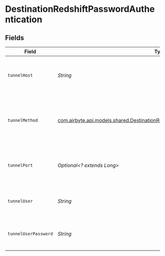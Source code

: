 # DestinationRedshiftPasswordAuthentication


## Fields

| Field                                                                                                                                                         | Type                                                                                                                                                          | Required                                                                                                                                                      | Description                                                                                                                                                   | Example                                                                                                                                                       |
| ------------------------------------------------------------------------------------------------------------------------------------------------------------- | ------------------------------------------------------------------------------------------------------------------------------------------------------------- | ------------------------------------------------------------------------------------------------------------------------------------------------------------- | ------------------------------------------------------------------------------------------------------------------------------------------------------------- | ------------------------------------------------------------------------------------------------------------------------------------------------------------- |
| `tunnelHost`                                                                                                                                                  | *String*                                                                                                                                                      | :heavy_check_mark:                                                                                                                                            | Hostname of the jump server host that allows inbound ssh tunnel.                                                                                              |                                                                                                                                                               |
| `tunnelMethod`                                                                                                                                                | [com.airbyte.api.models.shared.DestinationRedshiftSchemasTunnelMethodTunnelMethod](../../models/shared/DestinationRedshiftSchemasTunnelMethodTunnelMethod.md) | :heavy_check_mark:                                                                                                                                            | Connect through a jump server tunnel host using username and password authentication                                                                          |                                                                                                                                                               |
| `tunnelPort`                                                                                                                                                  | *Optional<? extends Long>*                                                                                                                                    | :heavy_minus_sign:                                                                                                                                            | Port on the proxy/jump server that accepts inbound ssh connections.                                                                                           | 22                                                                                                                                                            |
| `tunnelUser`                                                                                                                                                  | *String*                                                                                                                                                      | :heavy_check_mark:                                                                                                                                            | OS-level username for logging into the jump server host                                                                                                       |                                                                                                                                                               |
| `tunnelUserPassword`                                                                                                                                          | *String*                                                                                                                                                      | :heavy_check_mark:                                                                                                                                            | OS-level password for logging into the jump server host                                                                                                       |                                                                                                                                                               |